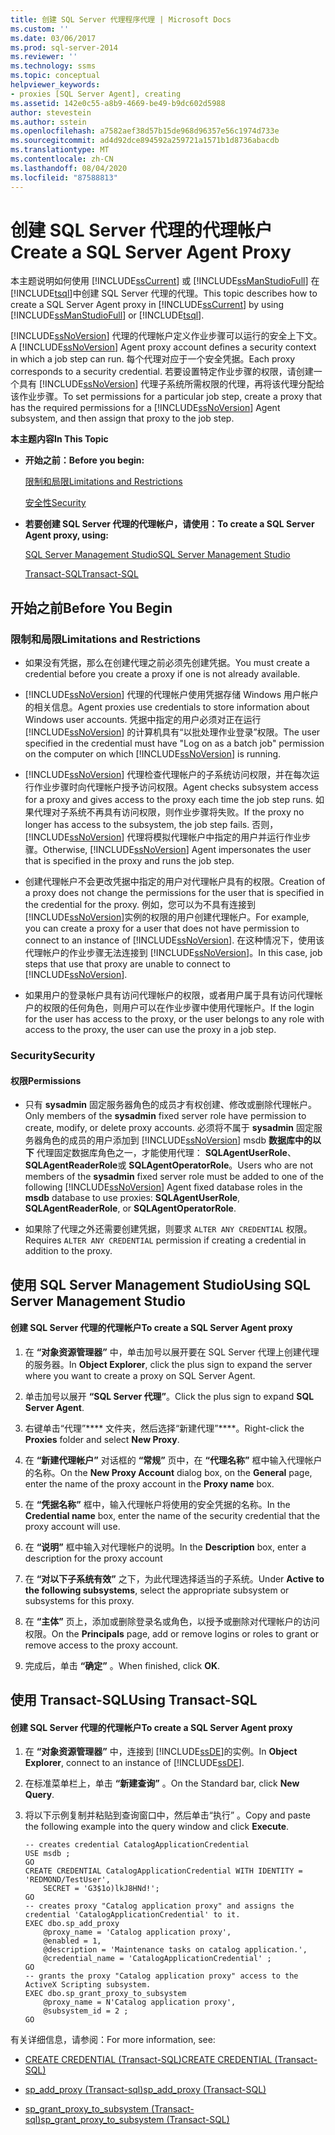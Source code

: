 ```yaml
---
title: 创建 SQL Server 代理程序代理 | Microsoft Docs
ms.custom: ''
ms.date: 03/06/2017
ms.prod: sql-server-2014
ms.reviewer: ''
ms.technology: ssms
ms.topic: conceptual
helpviewer_keywords:
- proxies [SQL Server Agent], creating
ms.assetid: 142e0c55-a8b9-4669-be49-b9dc602d5988
author: stevestein
ms.author: sstein
ms.openlocfilehash: a7582aef38d57b15de968d96357e56c1974d733e
ms.sourcegitcommit: ad4d92dce894592a259721a1571b1d8736abacdb
ms.translationtype: MT
ms.contentlocale: zh-CN
ms.lasthandoff: 08/04/2020
ms.locfileid: "87588813"
---
```

# <a name="create-a-sql-server-agent-proxy"></a><span data-ttu-id="e890c-102">创建 SQL Server 代理的代理帐户</span><span class="sxs-lookup"><span data-stu-id="e890c-102">Create a SQL Server Agent Proxy</span></span>
  <span data-ttu-id="e890c-103">本主题说明如何使用 [!INCLUDE[ssCurrent](../../includes/sscurrent-md.md)] 或 [!INCLUDE[ssManStudioFull](../../includes/ssmanstudiofull-md.md)] 在 [!INCLUDE[tsql](../../includes/tsql-md.md)]中创建 SQL Server 代理的代理。</span><span class="sxs-lookup"><span data-stu-id="e890c-103">This topic describes how to create a SQL Server Agent proxy in [!INCLUDE[ssCurrent](../../includes/sscurrent-md.md)] by using [!INCLUDE[ssManStudioFull](../../includes/ssmanstudiofull-md.md)] or [!INCLUDE[tsql](../../includes/tsql-md.md)].</span></span>  
  
 <span data-ttu-id="e890c-104">[!INCLUDE[ssNoVersion](../../includes/ssnoversion-md.md)] 代理的代理帐户定义作业步骤可以运行的安全上下文。</span><span class="sxs-lookup"><span data-stu-id="e890c-104">A [!INCLUDE[ssNoVersion](../../includes/ssnoversion-md.md)] Agent proxy account defines a security context in which a job step can run.</span></span> <span data-ttu-id="e890c-105">每个代理对应于一个安全凭据。</span><span class="sxs-lookup"><span data-stu-id="e890c-105">Each proxy corresponds to a security credential.</span></span> <span data-ttu-id="e890c-106">若要设置特定作业步骤的权限，请创建一个具有 [!INCLUDE[ssNoVersion](../../includes/ssnoversion-md.md)] 代理子系统所需权限的代理，再将该代理分配给该作业步骤。</span><span class="sxs-lookup"><span data-stu-id="e890c-106">To set permissions for a particular job step, create a proxy that has the required permissions for a [!INCLUDE[ssNoVersion](../../includes/ssnoversion-md.md)] Agent subsystem, and then assign that proxy to the job step.</span></span>  
  
 <span data-ttu-id="e890c-107">**本主题内容**</span><span class="sxs-lookup"><span data-stu-id="e890c-107">**In This Topic**</span></span>  
  
-   <span data-ttu-id="e890c-108">**开始之前：**</span><span class="sxs-lookup"><span data-stu-id="e890c-108">**Before you begin:**</span></span>  
  
     [<span data-ttu-id="e890c-109">限制和局限</span><span class="sxs-lookup"><span data-stu-id="e890c-109">Limitations and Restrictions</span></span>](#Restrictions)  
  
     [<span data-ttu-id="e890c-110">安全性</span><span class="sxs-lookup"><span data-stu-id="e890c-110">Security</span></span>](#Security)  
  
-   <span data-ttu-id="e890c-111">**若要创建 SQL Server 代理的代理帐户，请使用：**</span><span class="sxs-lookup"><span data-stu-id="e890c-111">**To create a SQL Server Agent proxy, using:**</span></span>  
  
     [<span data-ttu-id="e890c-112">SQL Server Management Studio</span><span class="sxs-lookup"><span data-stu-id="e890c-112">SQL Server Management Studio</span></span>](#SSMSProcedure)  
  
     [<span data-ttu-id="e890c-113">Transact-SQL</span><span class="sxs-lookup"><span data-stu-id="e890c-113">Transact-SQL</span></span>](#TsqlProcedure)  
  
##  <a name="before-you-begin"></a><a name="BeforeYouBegin"></a> <span data-ttu-id="e890c-114">开始之前</span><span class="sxs-lookup"><span data-stu-id="e890c-114">Before You Begin</span></span>  
  
###  <a name="limitations-and-restrictions"></a><a name="Restrictions"></a> <span data-ttu-id="e890c-115">限制和局限</span><span class="sxs-lookup"><span data-stu-id="e890c-115">Limitations and Restrictions</span></span>  
  
-   <span data-ttu-id="e890c-116">如果没有凭据，那么在创建代理之前必须先创建凭据。</span><span class="sxs-lookup"><span data-stu-id="e890c-116">You must create a credential before you create a proxy if one is not already available.</span></span>  
  
-   [!INCLUDE[ssNoVersion](../../includes/ssnoversion-md.md)] <span data-ttu-id="e890c-117">代理的代理帐户使用凭据存储 Windows 用户帐户的相关信息。</span><span class="sxs-lookup"><span data-stu-id="e890c-117">Agent proxies use credentials to store information about Windows user accounts.</span></span> <span data-ttu-id="e890c-118">凭据中指定的用户必须对正在运行 [!INCLUDE[ssNoVersion](../../includes/ssnoversion-md.md)] 的计算机具有“以批处理作业登录”权限。</span><span class="sxs-lookup"><span data-stu-id="e890c-118">The user specified in the credential must have "Log on as a batch job" permission on the computer on which [!INCLUDE[ssNoVersion](../../includes/ssnoversion-md.md)] is running.</span></span>  
  
-   [!INCLUDE[ssNoVersion](../../includes/ssnoversion-md.md)] <span data-ttu-id="e890c-119">代理检查代理帐户的子系统访问权限，并在每次运行作业步骤时向代理帐户授予访问权限。</span><span class="sxs-lookup"><span data-stu-id="e890c-119">Agent checks subsystem access for a proxy and gives access to the proxy each time the job step runs.</span></span> <span data-ttu-id="e890c-120">如果代理对子系统不再具有访问权限，则作业步骤将失败。</span><span class="sxs-lookup"><span data-stu-id="e890c-120">If the proxy no longer has access to the subsystem, the job step fails.</span></span> <span data-ttu-id="e890c-121">否则，[!INCLUDE[ssNoVersion](../../includes/ssnoversion-md.md)] 代理将模拟代理帐户中指定的用户并运行作业步骤。</span><span class="sxs-lookup"><span data-stu-id="e890c-121">Otherwise, [!INCLUDE[ssNoVersion](../../includes/ssnoversion-md.md)] Agent impersonates the user that is specified in the proxy and runs the job step.</span></span>  
  
-   <span data-ttu-id="e890c-122">创建代理帐户不会更改凭据中指定的用户对代理帐户具有的权限。</span><span class="sxs-lookup"><span data-stu-id="e890c-122">Creation of a proxy does not change the permissions for the user that is specified in the credential for the proxy.</span></span> <span data-ttu-id="e890c-123">例如，您可以为不具有连接到 [!INCLUDE[ssNoVersion](../../includes/ssnoversion-md.md)]实例的权限的用户创建代理帐户。</span><span class="sxs-lookup"><span data-stu-id="e890c-123">For example, you can create a proxy for a user that does not have permission to connect to an instance of [!INCLUDE[ssNoVersion](../../includes/ssnoversion-md.md)].</span></span> <span data-ttu-id="e890c-124">在这种情况下，使用该代理帐户的作业步骤无法连接到 [!INCLUDE[ssNoVersion](../../includes/ssnoversion-md.md)]。</span><span class="sxs-lookup"><span data-stu-id="e890c-124">In this case, job steps that use that proxy are unable to connect to [!INCLUDE[ssNoVersion](../../includes/ssnoversion-md.md)].</span></span>  
  
-   <span data-ttu-id="e890c-125">如果用户的登录帐户具有访问代理帐户的权限，或者用户属于具有访问代理帐户的权限的任何角色，则用户可以在作业步骤中使用代理帐户。</span><span class="sxs-lookup"><span data-stu-id="e890c-125">If the login for the user has access to the proxy, or the user belongs to any role with access to the proxy, the user can use the proxy in a job step.</span></span>  
  
###  <a name="security"></a><a name="Security"></a> <span data-ttu-id="e890c-126">Security</span><span class="sxs-lookup"><span data-stu-id="e890c-126">Security</span></span>  
  
####  <a name="permissions"></a><a name="Permissions"></a> <span data-ttu-id="e890c-127">权限</span><span class="sxs-lookup"><span data-stu-id="e890c-127">Permissions</span></span>  
  
-   <span data-ttu-id="e890c-128">只有 **sysadmin** 固定服务器角色的成员才有权创建、修改或删除代理帐户。</span><span class="sxs-lookup"><span data-stu-id="e890c-128">Only members of the **sysadmin** fixed server role have permission to create, modify, or delete proxy accounts.</span></span> <span data-ttu-id="e890c-129">必须将不属于 **sysadmin** 固定服务器角色的成员的用户添加到 [!INCLUDE[ssNoVersion](../../includes/ssnoversion-md.md)] msdb **数据库中的以下** 代理固定数据库角色之一，才能使用代理： **SQLAgentUserRole**、 **SQLAgentReaderRole**或 **SQLAgentOperatorRole**。</span><span class="sxs-lookup"><span data-stu-id="e890c-129">Users who are not members of the **sysadmin** fixed server role must be added to one of the following [!INCLUDE[ssNoVersion](../../includes/ssnoversion-md.md)] Agent fixed database roles in the **msdb** database to use proxies: **SQLAgentUserRole**, **SQLAgentReaderRole**, or **SQLAgentOperatorRole**.</span></span>  
  
-   <span data-ttu-id="e890c-130">如果除了代理之外还需要创建凭据，则要求 `ALTER ANY CREDENTIAL` 权限。</span><span class="sxs-lookup"><span data-stu-id="e890c-130">Requires `ALTER ANY CREDENTIAL` permission if creating a credential in addition to the proxy.</span></span>  
  
##  <a name="using-sql-server-management-studio"></a><a name="SSMSProcedure"></a> <span data-ttu-id="e890c-131">使用 SQL Server Management Studio</span><span class="sxs-lookup"><span data-stu-id="e890c-131">Using SQL Server Management Studio</span></span>  
  
#### <a name="to-create-a-sql-server-agent-proxy"></a><span data-ttu-id="e890c-132">创建 SQL Server 代理的代理帐户</span><span class="sxs-lookup"><span data-stu-id="e890c-132">To create a SQL Server Agent proxy</span></span>  
  
1.  <span data-ttu-id="e890c-133">在 **“对象资源管理器”** 中，单击加号以展开要在 SQL Server 代理上创建代理的服务器。</span><span class="sxs-lookup"><span data-stu-id="e890c-133">In **Object Explorer**, click the plus sign to expand the server where you want to create a proxy on SQL Server Agent.</span></span>  
  
2.  <span data-ttu-id="e890c-134">单击加号以展开 **“SQL Server 代理”**。</span><span class="sxs-lookup"><span data-stu-id="e890c-134">Click the plus sign to expand **SQL Server Agent**.</span></span>  
  
3.  <span data-ttu-id="e890c-135">右键单击“代理”\*\*\*\* 文件夹，然后选择“新建代理”\*\*\*\*。</span><span class="sxs-lookup"><span data-stu-id="e890c-135">Right-click the **Proxies** folder and select **New Proxy**.</span></span>  
  
4.  <span data-ttu-id="e890c-136">在 **“新建代理帐户”** 对话框的 **“常规”** 页中，在 **“代理名称”** 框中输入代理帐户的名称。</span><span class="sxs-lookup"><span data-stu-id="e890c-136">On the **New Proxy Account** dialog box, on the **General** page, enter the name of the proxy account in the **Proxy name** box.</span></span>  
  
5.  <span data-ttu-id="e890c-137">在 **“凭据名称”** 框中，输入代理帐户将使用的安全凭据的名称。</span><span class="sxs-lookup"><span data-stu-id="e890c-137">In the **Credential name** box, enter the name of the security credential that the proxy account will use.</span></span>  
  
6.  <span data-ttu-id="e890c-138">在 **“说明”** 框中输入对代理帐户的说明。</span><span class="sxs-lookup"><span data-stu-id="e890c-138">In the **Description** box, enter a description for the proxy account</span></span>  
  
7.  <span data-ttu-id="e890c-139">在 **“对以下子系统有效”** 之下，为此代理选择适当的子系统。</span><span class="sxs-lookup"><span data-stu-id="e890c-139">Under **Active to the following subsystems**, select the appropriate subsystem or subsystems for this proxy.</span></span>  
  
8.  <span data-ttu-id="e890c-140">在 **“主体”** 页上，添加或删除登录名或角色，以授予或删除对代理帐户的访问权限。</span><span class="sxs-lookup"><span data-stu-id="e890c-140">On the **Principals** page, add or remove logins or roles to grant or remove access to the proxy account.</span></span>  
  
9. <span data-ttu-id="e890c-141">完成后，单击 **“确定”** 。</span><span class="sxs-lookup"><span data-stu-id="e890c-141">When finished, click **OK**.</span></span>  
  
##  <a name="using-transact-sql"></a><a name="TsqlProcedure"></a> <span data-ttu-id="e890c-142">使用 Transact-SQL</span><span class="sxs-lookup"><span data-stu-id="e890c-142">Using Transact-SQL</span></span>  
  
#### <a name="to-create-a-sql-server-agent-proxy"></a><span data-ttu-id="e890c-143">创建 SQL Server 代理的代理帐户</span><span class="sxs-lookup"><span data-stu-id="e890c-143">To create a SQL Server Agent proxy</span></span>  
  
1.  <span data-ttu-id="e890c-144">在 **“对象资源管理器”** 中，连接到 [!INCLUDE[ssDE](../../includes/ssde-md.md)]的实例。</span><span class="sxs-lookup"><span data-stu-id="e890c-144">In **Object Explorer**, connect to an instance of [!INCLUDE[ssDE](../../includes/ssde-md.md)].</span></span>  
  
2.  <span data-ttu-id="e890c-145">在标准菜单栏上，单击 **“新建查询”** 。</span><span class="sxs-lookup"><span data-stu-id="e890c-145">On the Standard bar, click **New Query**.</span></span>  
  
3.  <span data-ttu-id="e890c-146">将以下示例复制并粘贴到查询窗口中，然后单击“执行” 。</span><span class="sxs-lookup"><span data-stu-id="e890c-146">Copy and paste the following example into the query window and click **Execute**.</span></span>  
  
    ```  
    -- creates credential CatalogApplicationCredential  
    USE msdb ;  
    GO  
    CREATE CREDENTIAL CatalogApplicationCredential WITH IDENTITY = 'REDMOND/TestUser',   
        SECRET = 'G3$1o)lkJ8HNd!';  
    GO  
    -- creates proxy "Catalog application proxy" and assigns the credential 'CatalogApplicationCredential' to it.  
    EXEC dbo.sp_add_proxy  
        @proxy_name = 'Catalog application proxy',  
        @enabled = 1,  
        @description = 'Maintenance tasks on catalog application.',  
        @credential_name = 'CatalogApplicationCredential' ;  
    GO  
    -- grants the proxy "Catalog application proxy" access to the ActiveX Scripting subsystem.  
    EXEC dbo.sp_grant_proxy_to_subsystem  
        @proxy_name = N'Catalog application proxy',  
        @subsystem_id = 2 ;  
    GO  
    ```  
  
 <span data-ttu-id="e890c-147">有关详细信息，请参阅：</span><span class="sxs-lookup"><span data-stu-id="e890c-147">For more information, see:</span></span>  
  
-   [<span data-ttu-id="e890c-148">CREATE CREDENTIAL &#40;Transact-SQL&#41;</span><span class="sxs-lookup"><span data-stu-id="e890c-148">CREATE CREDENTIAL &#40;Transact-SQL&#41;</span></span>](/sql/t-sql/statements/create-credential-transact-sql)  
  
-   [<span data-ttu-id="e890c-149">sp_add_proxy &#40;Transact-sql&#41;</span><span class="sxs-lookup"><span data-stu-id="e890c-149">sp_add_proxy &#40;Transact-SQL&#41;</span></span>](/sql/relational-databases/system-stored-procedures/sp-add-proxy-transact-sql)  
  
-   [<span data-ttu-id="e890c-150">sp_grant_proxy_to_subsystem &#40;Transact-sql&#41;</span><span class="sxs-lookup"><span data-stu-id="e890c-150">sp_grant_proxy_to_subsystem &#40;Transact-SQL&#41;</span></span>](/sql/relational-databases/system-stored-procedures/sp-grant-proxy-to-subsystem-transact-sql)  
  
  
